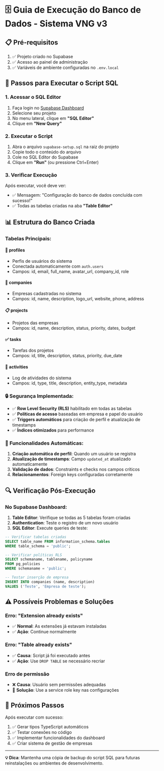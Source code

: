 # 🗄️ Guia de Execução do Banco de Dados - Sistema VNG v3

## 📋 Pré-requisitos

1. ✅ Projeto criado no Supabase
2. ✅ Acesso ao painel de administração
3. ✅ Variáveis de ambiente configuradas no `.env.local`

## 🚀 Passos para Executar o Script SQL

### 1. Acessar o SQL Editor

1. Faça login no [Supabase Dashboard](https://supabase.com/dashboard)
2. Selecione seu projeto
3. No menu lateral, clique em **"SQL Editor"**
4. Clique em **"New Query"**

### 2. Executar o Script

1. Abra o arquivo `supabase-setup.sql` na raiz do projeto
2. Copie todo o conteúdo do arquivo
3. Cole no SQL Editor do Supabase
4. Clique em **"Run"** (ou pressione Ctrl+Enter)

### 3. Verificar Execução

Após executar, você deve ver:
- ✅ Mensagem: "Configuração do banco de dados concluída com sucesso!"
- ✅ Todas as tabelas criadas na aba **"Table Editor"**

## 📊 Estrutura do Banco Criada

### Tabelas Principais:

#### 👥 **profiles**
- Perfis de usuários do sistema
- Conectada automaticamente com `auth.users`
- Campos: id, email, full_name, avatar_url, company_id, role

#### 🏢 **companies**
- Empresas cadastradas no sistema
- Campos: id, name, description, logo_url, website, phone, address

#### 📋 **projects**
- Projetos das empresas
- Campos: id, name, description, status, priority, dates, budget

#### ✅ **tasks**
- Tarefas dos projetos
- Campos: id, title, description, status, priority, due_date

#### 📝 **activities**
- Log de atividades do sistema
- Campos: id, type, title, description, entity_type, metadata

### 🔒 Segurança Implementada:

- ✅ **Row Level Security (RLS)** habilitado em todas as tabelas
- ✅ **Políticas de acesso** baseadas em empresa e papel do usuário
- ✅ **Triggers automáticos** para criação de perfil e atualização de timestamps
- ✅ **Índices otimizados** para performance

### 🎯 Funcionalidades Automáticas:

1. **Criação automática de perfil**: Quando um usuário se registra
2. **Atualização de timestamps**: Campo `updated_at` atualizado automaticamente
3. **Validação de dados**: Constraints e checks nos campos críticos
4. **Relacionamentos**: Foreign keys configuradas corretamente

## 🔍 Verificação Pós-Execução

### No Supabase Dashboard:

1. **Table Editor**: Verifique se todas as 5 tabelas foram criadas
2. **Authentication**: Teste o registro de um novo usuário
3. **SQL Editor**: Execute queries de teste:

```sql
-- Verificar tabelas criadas
SELECT table_name FROM information_schema.tables 
WHERE table_schema = 'public';

-- Verificar políticas RLS
SELECT schemaname, tablename, policyname 
FROM pg_policies 
WHERE schemaname = 'public';

-- Testar inserção de empresa
INSERT INTO companies (name, description) 
VALUES ('Teste', 'Empresa de teste');
```

## ⚠️ Possíveis Problemas e Soluções

### Erro: "Extension already exists"
- ✅ **Normal**: As extensões já estavam instaladas
- ✅ **Ação**: Continue normalmente

### Erro: "Table already exists"
- ✅ **Causa**: Script já foi executado antes
- ✅ **Ação**: Use `DROP TABLE` se necessário recriar

### Erro de permissão
- ❌ **Causa**: Usuário sem permissões adequadas
- 🔧 **Solução**: Use a service role key nas configurações

## 🎉 Próximos Passos

Após executar com sucesso:

1. ✅ Gerar tipos TypeScript automáticos
2. ✅ Testar conexões no código
3. ✅ Implementar funcionalidades do dashboard
4. ✅ Criar sistema de gestão de empresas

---

**💡 Dica**: Mantenha uma cópia de backup do script SQL para futuras reinstalações ou ambientes de desenvolvimento.